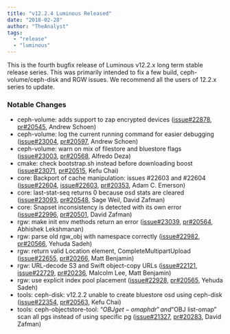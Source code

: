 ```yaml
---
title: "v12.2.4 Luminous Released"
date: "2018-02-28"
author: "TheAnalyst"
tags:
  - "release"
  - "luminous"
---
```


This is the fourth bugfix release of Luminous v12.2.x long term stable release series. This was primarily intended to fix a few build, ceph-volume/ceph-disk and RGW issues. We recommend all the users of 12.2.x series to update.

### Notable Changes

- ceph-volume: adds support to zap encrypted devices ([issue#22878](http://tracker.ceph.com/issues/22878), [pr#20545](https://github.com/ceph/ceph/pull/20545), Andrew Schoen)
- ceph-volume: log the current running command for easier debugging ([issue#23004](http://tracker.ceph.com/issues/23004), [pr#20597](https://github.com/ceph/ceph/pull/20597), Andrew Schoen)
- ceph-volume: warn on mix of filestore and bluestore flags ([issue#23003](http://tracker.ceph.com/issues/23003), [pr#20568](https://github.com/ceph/ceph/pull/20568), Alfredo Deza)
- cmake: check bootstrap.sh instead before downloading boost ([issue#23071](http://tracker.ceph.com/issues/23071), [pr#20515](https://github.com/ceph/ceph/pull/20515), Kefu Chai)
- core: Backport of cache manipulation: issues #22603 and #22604 ([issue#22604](http://tracker.ceph.com/issues/22604), [issue#22603](http://tracker.ceph.com/issues/22603), [pr#20353](https://github.com/ceph/ceph/pull/20353), Adam C. Emerson)
- core: last-stat-seq returns 0 because osd stats are cleared ([issue#23093](http://tracker.ceph.com/issues/23093), [pr#20548](https://github.com/ceph/ceph/pull/20548), Sage Weil, David Zafman)
- core: Snapset inconsistency is detected with its own error ([issue#22996](http://tracker.ceph.com/issues/22996), [pr#20501](https://github.com/ceph/ceph/pull/20501), David Zafman)
- rgw: make init env methods return an error ([issue#23039](http://tracker.ceph.com/issues/23039), [pr#20564](https://github.com/ceph/ceph/pull/20564), Abhishek Lekshmanan)
- rgw: parse old rgw\_obj with namespace correctly ([issue#22982](http://tracker.ceph.com/issues/22982), [pr#20566](https://github.com/ceph/ceph/pull/20566), Yehuda Sadeh)
- rgw: return valid Location element, CompleteMultipartUpload ([issue#22655](http://tracker.ceph.com/issues/22655), [pr#20266](https://github.com/ceph/ceph/pull/20266), Matt Benjamin)
- rgw: URL-decode S3 and Swift object-copy URLs ([issue#22121](http://tracker.ceph.com/issues/22121), [issue#22729](http://tracker.ceph.com/issues/22729), [pr#20236](https://github.com/ceph/ceph/pull/20236), Malcolm Lee, Matt Benjamin)
- rgw: use explicit index pool placement ([issue#22928](http://tracker.ceph.com/issues/22928), [pr#20565](https://github.com/ceph/ceph/pull/20565), Yehuda Sadeh)
- tools: ceph-disk: v12.2.2 unable to create bluestore osd using ceph-disk ([issue#22354](http://tracker.ceph.com/issues/22354), [pr#20563](https://github.com/ceph/ceph/pull/20563), Kefu Chai)
- tools: ceph-objectstore-tool: “$OBJ get-omaphdr” and “$OBJ list-omap” scan all pgs instead of using specific pg ([issue#21327](http://tracker.ceph.com/issues/21327), [pr#20283](https://github.com/ceph/ceph/pull/20283), David Zafman)
